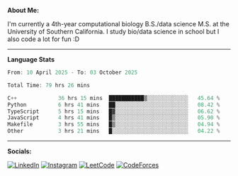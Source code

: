 **About Me:**

I'm currently a 4th-year computational biology B.S./data science M.S. at the University of Southern California. I study bio/data science in school but I also code a lot for fun :D

-------

**Language Stats**

<!--START_SECTION:waka-->

```c++
From: 10 April 2025 - To: 03 October 2025

Total Time: 79 hrs 26 mins

C++             36 hrs 15 mins  ███████████▒░░░░░░░░░░░░░   45.64 %
Python          6 hrs 41 mins   ██░░░░░░░░░░░░░░░░░░░░░░░   08.42 %
TypeScript      5 hrs 15 mins   █▓░░░░░░░░░░░░░░░░░░░░░░░   06.62 %
JavaScript      4 hrs 41 mins   █▒░░░░░░░░░░░░░░░░░░░░░░░   05.90 %
Makefile        3 hrs 55 mins   █▒░░░░░░░░░░░░░░░░░░░░░░░   04.94 %
Other           3 hrs 21 mins   █░░░░░░░░░░░░░░░░░░░░░░░░   04.22 %
```

<!--END_SECTION:waka-->

-------

**Socials:**

[![LinkedIn](https://img.shields.io/badge/LinkedIn-0077B5?style=for-the-badge&logo=linkedin&logoColor=white)](https://www.linkedin.com/in/alxyzhang/)
[![Instagram](https://img.shields.io/badge/Instagram-E4405F?style=for-the-badge&logo=instagram&logoColor=white)](https://www.instagram.com/zhanga.virus/)
[![LeetCode](https://img.shields.io/badge/-LeetCode-FFA116?style=for-the-badge&logo=LeetCode&logoColor=black)](https://leetcode.com/cppshooter/)
[![CodeForces](https://img.shields.io/badge/Codeforces-445f9d?style=for-the-badge&logo=Codeforces&logoColor=white)](https://codeforces.com/profile/alyzha)
